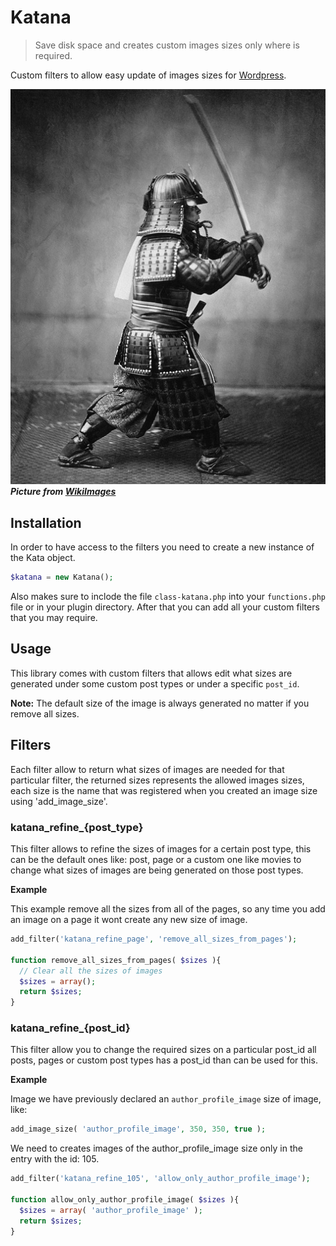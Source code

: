 # Katana

> Save disk space and creates custom images sizes only where is
required.

Custom filters to allow easy update of images sizes for [Wordpress](https://wordpress.org/).

![](/media/samurai.jpg)  
***Picture from [WikiImages](https://pixabay.com/samurai-guerrero-caza-de-samurai-67662/)***

## Installation 

In order to have access to the filters you need to create a new instance
of the Kata object.

```php
$katana = new Katana();
```

Also makes sure to inclode the file `class-katana.php` into your
`functions.php` file or in your plugin directory. After that you 
can add all your custom filters that you may require.

## Usage

This library comes with custom filters that allows edit what sizes are
generated under some custom post types or under a specific `post_id`. 

**Note:** The default size of the image is always generated no matter
if you remove all sizes.  

## Filters 

Each filter allow to return what sizes of images are needed for that
particular filter, the returned sizes represents the allowed images
sizes, each size is the name that was registered when you created an
image size using 'add_image_size'.

### katana_refine_{post_type}  

This filter allows to refine the sizes of images for a certain post
type, this can be the default ones like: post, page or a custom one like
movies to change what sizes of images are being generated on those post
types. 

**Example**

This example remove all the sizes from all of the pages, so any time you
add an image on a page it wont create any new size of image. 

```php
add_filter('katana_refine_page', 'remove_all_sizes_from_pages');

function remove_all_sizes_from_pages( $sizes ){
  // Clear all the sizes of images
  $sizes = array();
  return $sizes;
}
```

### katana_refine_{post_id}

This filter allow you to change the required sizes on a particular
post_id all posts, pages or custom post types has a post_id than can be
used for this. 

**Example**

Image we have previously declared an `author_profile_image` size of
image, like:

```php
add_image_size( 'author_profile_image', 350, 350, true );
```

We need to creates images of the author_profile_image size only in the
entry with the id: 105.

```php
add_filter('katana_refine_105', 'allow_only_author_profile_image');

function allow_only_author_profile_image( $sizes ){
  $sizes = array( 'author_profile_image' );
  return $sizes; 
}
```
